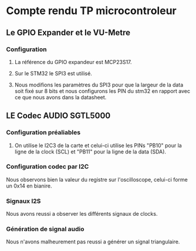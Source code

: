 # Compte rendu TP microcontroleur

## Le GPIO Expander et le VU-Metre
### Configuration

1) La référence du GPIO expandeur est MCP23S17.

2) Sur le STM32 le SPI3 est utilisé.

3) Nous modifions les paramètres du SPI3 pour que la largeur de la data soit fixé sur 8 bits et nous configurons les PIN du stm32 en rapport avec ce que nous avons dans la datasheet.

## LE Codec AUDIO SGTL5000
### Configuration préaliables

1) On utilise le I2C3 de la carte et celui-ci utilise les PINs "PB10" pour la ligne de la clock (SCL) et "PB11" pour la ligne de la data (SDA).

### Configuration codec par I2C

Nous observons bien la valeur du registre sur l'oscilloscope, celui-ci forme un 0x14 en bianire. 

### Signaux I2S

Nous avons reussi a observer les différents signaux de clocks. 

### Génération de signal audio

Nous n'avons malheurement pas reussi a générer un signal triangulaire.




 
